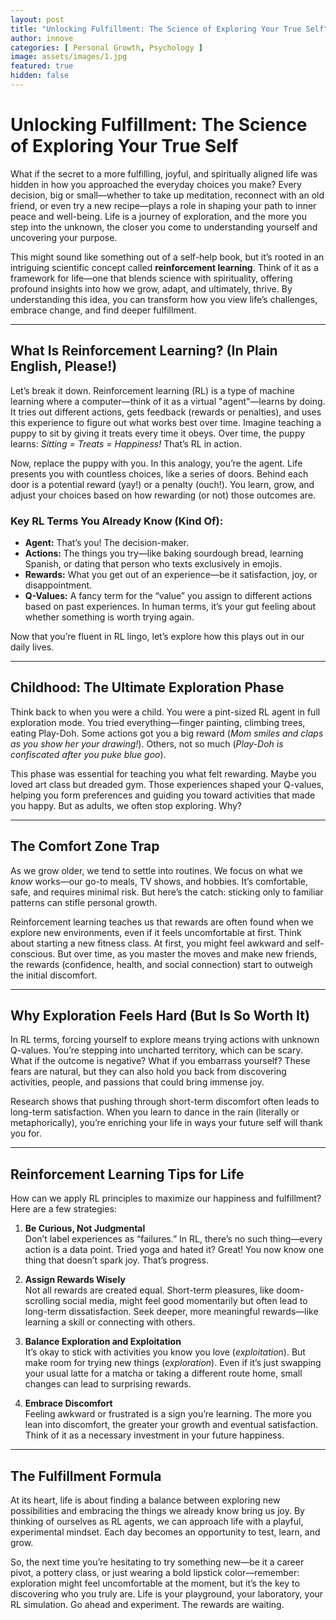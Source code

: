 ```yaml
---
layout: post
title: "Unlocking Fulfillment: The Science of Exploring Your True Self"
author: innove
categories: [ Personal Growth, Psychology ]
image: assets/images/1.jpg
featured: true
hidden: false
---
```


# **Unlocking Fulfillment: The Science of Exploring Your True Self**

What if the secret to a more fulfilling, joyful, and spiritually aligned life was hidden in how you approached the everyday choices you make? Every decision, big or small—whether to take up meditation, reconnect with an old friend, or even try a new recipe—plays a role in shaping your path to inner peace and well-being. Life is a journey of exploration, and the more you step into the unknown, the closer you come to understanding yourself and uncovering your purpose.

This might sound like something out of a self-help book, but it’s rooted in an intriguing scientific concept called **reinforcement learning**. Think of it as a framework for life—one that blends science with spirituality, offering profound insights into how we grow, adapt, and ultimately, thrive. By understanding this idea, you can transform how you view life’s challenges, embrace change, and find deeper fulfillment.

---

## **What Is Reinforcement Learning? (In Plain English, Please!)**

Let’s break it down. Reinforcement learning (RL) is a type of machine learning where a computer—think of it as a virtual "agent"—learns by doing. It tries out different actions, gets feedback (rewards or penalties), and uses this experience to figure out what works best over time. Imagine teaching a puppy to sit by giving it treats every time it obeys. Over time, the puppy learns: *Sitting = Treats = Happiness!* That’s RL in action.

Now, replace the puppy with you. In this analogy, you’re the agent. Life presents you with countless choices, like a series of doors. Behind each door is a potential reward (yay!) or a penalty (ouch!). You learn, grow, and adjust your choices based on how rewarding (or not) those outcomes are.

### **Key RL Terms You Already Know (Kind Of):**
- **Agent:** That’s you! The decision-maker.
- **Actions:** The things you try—like baking sourdough bread, learning Spanish, or dating that person who texts exclusively in emojis.
- **Rewards:** What you get out of an experience—be it satisfaction, joy, or disappointment.
- **Q-Values:** A fancy term for the “value” you assign to different actions based on past experiences. In human terms, it’s your gut feeling about whether something is worth trying again.

Now that you’re fluent in RL lingo, let’s explore how this plays out in our daily lives.

---

## **Childhood: The Ultimate Exploration Phase**

Think back to when you were a child. You were a pint-sized RL agent in full exploration mode. You tried everything—finger painting, climbing trees, eating Play-Doh. Some actions got you a big reward (*Mom smiles and claps as you show her your drawing!*). Others, not so much (*Play-Doh is confiscated after you puke blue goo*).

This phase was essential for teaching you what felt rewarding. Maybe you loved art class but dreaded gym. Those experiences shaped your Q-values, helping you form preferences and guiding you toward activities that made you happy. But as adults, we often stop exploring. Why?

---

## **The Comfort Zone Trap**

As we grow older, we tend to settle into routines. We focus on what we *know* works—our go-to meals, TV shows, and hobbies. It’s comfortable, safe, and requires minimal risk. But here’s the catch: sticking only to familiar patterns can stifle personal growth.

Reinforcement learning teaches us that rewards are often found when we explore new environments, even if it feels uncomfortable at first. Think about starting a new fitness class. At first, you might feel awkward and self-conscious. But over time, as you master the moves and make new friends, the rewards (confidence, health, and social connection) start to outweigh the initial discomfort.

---

## **Why Exploration Feels Hard (But Is So Worth It)**

In RL terms, forcing yourself to explore means trying actions with unknown Q-values. You’re stepping into uncharted territory, which can be scary. What if the outcome is negative? What if you embarrass yourself? These fears are natural, but they can also hold you back from discovering activities, people, and passions that could bring immense joy.

Research shows that pushing through short-term discomfort often leads to long-term satisfaction. When you learn to dance in the rain (literally or metaphorically), you’re enriching your life in ways your future self will thank you for.

---

## **Reinforcement Learning Tips for Life**

How can we apply RL principles to maximize our happiness and fulfillment? Here are a few strategies:

1. **Be Curious, Not Judgmental**  
   Don’t label experiences as “failures.” In RL, there’s no such thing—every action is a data point. Tried yoga and hated it? Great! You now know one thing that doesn’t spark joy. That’s progress.

2. **Assign Rewards Wisely**  
   Not all rewards are created equal. Short-term pleasures, like doom-scrolling social media, might feel good momentarily but often lead to long-term dissatisfaction. Seek deeper, more meaningful rewards—like learning a skill or connecting with others.

3. **Balance Exploration and Exploitation**  
   It’s okay to stick with activities you know you love (*exploitation*). But make room for trying new things (*exploration*). Even if it’s just swapping your usual latte for a matcha or taking a different route home, small changes can lead to surprising rewards.

4. **Embrace Discomfort**  
   Feeling awkward or frustrated is a sign you’re learning. The more you lean into discomfort, the greater your growth and eventual satisfaction. Think of it as a necessary investment in your future happiness.

---

## **The Fulfillment Formula**

At its heart, life is about finding a balance between exploring new possibilities and embracing the things we already know bring us joy. By thinking of ourselves as RL agents, we can approach life with a playful, experimental mindset. Each day becomes an opportunity to test, learn, and grow.

So, the next time you’re hesitating to try something new—be it a career pivot, a pottery class, or just wearing a bold lipstick color—remember: exploration might feel uncomfortable at the moment, but it’s the key to discovering who you truly are. Life is your playground, your laboratory, your RL simulation. Go ahead and experiment. The rewards are waiting.
